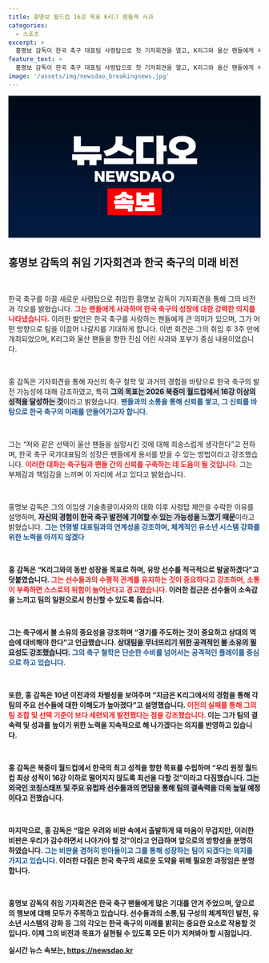 ```yaml
---
title: 홍명보 월드컵 16강 목표 K리그 팬들께 사과
categories:
  - 스포츠
excerpt: >
  홍명보 감독이 한국 축구 대표팀 사령탑으로 첫 기자회견을 열고, K리그와 울산 팬들에게 사과하며 2026 월드컵 16강 이상을 목표로 삼겠다고 선언했다. 팬들과의 소통을 강조하며 축구 발전에 대한 의지를 다졌다.
feature_text: >
  홍명보 감독이 한국 축구 대표팀 사령탑으로 첫 기자회견을 열고, K리그와 울산 팬들에게 사과하며 2026 월드컵 16강 이상을 목표로 삼겠다고 선언했다. 팬들과의 소통을 강조하며 축구 발전에 대한 의지를 다졌다.
image: '/assets/img/newsdao_breakingnews.jpg'
---
```


<p><img src="/assets/img/newsdao_breakingnews.jpg" alt="implanttips 속보" /></p>

<h2 data-ke-size="size26">홍명보 감독의 취임 기자회견과 한국 축구의 미래 비전</h2>

<p data-ke-size="size16">&nbsp;</p>

<p>한국 축구를 이끌 새로운 사령탑으로 취임한 홍명보 감독이 기자회견을 통해 그의 비전과 각오를 밝혔습니다. <b><span style="color: #ee2323;">그는 팬들에게 사과하며 한국 축구의 성장에 대한 강력한 의지를 나타냈습니다.</span></b> 이러한 발언은 한국 축구를 사랑하는 팬들에게 큰 의미가 있으며, 그가 어떤 방향으로 팀을 이끌어 나갈지를 기대하게 합니다. 이번 회견은 그의 취임 후 3주 만에 개최되었으며, K리그와 울산 팬들을 향한 진심 어린 사과와 포부가 중심 내용이었습니다.</p>

<p data-ke-size="size16">&nbsp;</p>

<p>홍 감독은 기자회견을 통해 자신의 축구 철학 및 과거의 경험을 바탕으로 한국 축구의 발전 가능성에 대해 강조하였고, 특히 <b><span style="background-color: #21538527;">그의 목표는 2026 북중미 월드컵에서 16강 이상의 성적을 달성하는 것</span></b>이라고 밝혔습니다. <b><span style="color: #1a5490;">팬들과의 소통을 통해 신뢰를 쌓고, 그 신뢰를 바탕으로 한국 축구의 미래를 만들어가고자 합니다.</span></b></p>

<p data-ke-size="size16">&nbsp;</p>

<p>그는 “저와 같은 선택이 울산 팬들을 실망시킨 것에 대해 죄송스럽게 생각한다”고 전하며, 한국 축구 국가대표팀의 성장은 팬들에게 용서를 받을 수 있는 방법이라고 강조했습니다. <b><span style="color: #ee2323;">이러한 대화는 축구팀과 팬들 간의 신뢰를 구축하는 데 도움이 될 것입니다.</span></b> 그는 부채감과 책임감을 느끼며 이 자리에 서고 있다고 밝혔습니다.</p>

<p data-ke-size="size16">&nbsp;</p>

<p>홍명보 감독은 그의 이임생 기술총괄이사와의 대화 이후 사령탑 제안을 수락한 이유를 설명하며, <b><span style="background-color: #21538527;">자신의 경험이 한국 축구 발전에 기여할 수 있는 가능성을 느꼈기 때문</span></b>이라고 밝혔습니다. <b><span style="color: #1a5490;">그는 연령별 대표팀과의 연계성을 강조하며, 체계적인 유소년 시스템 강화를 위한 노력을 아끼지 않겠다</span></b는 의지를 피력했습니다.</p>

<p data-ke-size="size16">&nbsp;</p>

<p>홍 감독은 “K리그와의 동반 성장을 목표로 하며, 유망 선수를 적극적으로 발굴하겠다”고 덧붙였습니다. <b><span style="color: #ee2323;">그는 선수들과의 수평적 관계를 유지하는 것이 중요하다고 강조하며, 소통이 부족하면 스스로의 위험이 늘어난다고 경고했습니다.</span></b> 이러한 접근은 선수들이 소속감을 느끼고 팀의 일원으로서 헌신할 수 있도록 돕습니다.</p>

<p data-ke-size="size16">&nbsp;</p>

<p>그는 축구에서 볼 소유의 중요성을 강조하며 “경기를 주도하는 것이 중요하고 상대의 역습에 대비해야 한다”고 언급했습니다. <b><span style="background-color: #21538527;">상대팀을 무너뜨리기 위한 공격적인 볼 소유의 필요성도 강조했습니다.</span></b> <b><span style="color: #1a5490;">그의 축구 철학은 단순한 수비를 넘어서는 공격적인 플레이를 중심으로 하고 있습니다.</span></b></p>

<p data-ke-size="size16">&nbsp;</p>

<p>또한, 홍 감독은 10년 이전과의 차별성을 보여주며 “지금은 K리그에서의 경험을 통해 각 팀의 주요 선수들에 대한 이해도가 높아졌다”고 설명했습니다. <b><span style="color: #ee2323;">이전의 실패를 통해 그의 팀 조합 및 선택 기준이 보다 세련되게 발전했다는 점을 강조했습니다.</span></b> 이는 그가 팀의 결속력 및 성과를 높이기 위한 노력을 지속적으로 해 나가겠다는 의지를 반영하고 있습니다.</p>

<p data-ke-size="size16">&nbsp;</p>

<p>홍 감독은 북중미 월드컵에서 한국의 최고 성적을 향한 목표를 수립하며 “우리 원정 월드컵 최상 성적이 16강 이하로 떨어지지 않도록 최선을 다할 것”이라고 다짐했습니다. <b><span style="background-color: #21538527;">그는 외국인 코칭스태프 및 주요 유럽파 선수들과의 면담을 통해 팀의 결속력을 더욱 높일 예정이다</span></b>고 전했습니다. </p>

<p data-ke-size="size16">&nbsp;</p>

<p>마지막으로, 홍 감독은 “많은 우려와 비판 속에서 출발하게 돼 마음이 무겁지만, 이러한 비판은 우리가 감수하면서 나아가야 할 것”이라고 언급하며 앞으로의 방향성을 분명히 하였습니다. <b><span style="color: #1a5490;">그는 비판을 겸허히 받아들이고 그를 통해 성장하는 팀이 되겠다는 의지를 가지고 있습니다.</span></b> 이러한 다짐은 한국 축구의 새로운 도약을 위해 필요한 과정임은 분명합니다.</p>

<p data-ke-size="size16">&nbsp;</p>

<p>홍명보 감독의 취임 기자회견은 한국 축구 팬들에게 많은 기대를 안겨 주었으며, 앞으로의 행보에 대해 모두가 주목하고 있습니다. 선수들과의 소통,팀 구성의 체계적인 발전, 유소년 시스템의 강화 등 그의 각오는 한국 축구의 미래를 밝히는 중요한 요소로 작용할 것입니다. 이제 그의 비전과 목표가 실현될 수 있도록 모든 이가 지켜봐야 할 시점입니다.</p>
실시간 뉴스 속보는, <a href="https://newsdao.kr" rel="dofollow">https://newsdao.kr</a>


